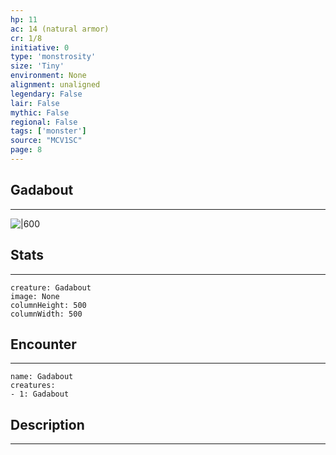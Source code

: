 ```yaml
---
hp: 11
ac: 14 (natural armor)
cr: 1/8
initiative: 0
type: 'monstrosity'    
size: 'Tiny'
environment: None
alignment: unaligned
legendary: False
lair: False
mythic: False
regional: False
tags: ['monster']
source: "MCV1SC"
page: 8
---
```


## Gadabout
---

![|600](D:/Program%20Files/5e.tools/img/bestiary/MCV1SC/Gadabout.webp)

## Stats
---

```statblock
creature: Gadabout
image: None
columnHeight: 500
columnWidth: 500
```

## Encounter
---

```encounter-table
name: Gadabout
creatures:
- 1: Gadabout
```

## Description
---




